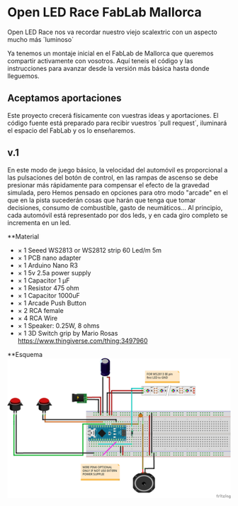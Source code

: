 # Open LED Race FabLab Mallorca
Open LED Race nos va recordar nuestro viejo scalextric con un aspecto mucho más ´luminoso´

Ya tenemos un montaje inicial en el FabLab de Mallorca que queremos compartir activamente con vosotros. Aquí teneis el código y las instrucciones para avanzar desde la versión más básica hasta donde lleguemos.

## Aceptamos aportaciones
Este proyecto crecerá físicamente con vuestras ideas y aportaciones. El código fuente está preparado para recibir vuestros ´pull request´, iluminará el espacio del FabLab y os lo enseñaremos.

## v.1
En este modo de juego básico, la velocidad del automóvil es proporcional a las pulsaciones del botón de control, en las rampas de ascenso se debe presionar más rápidamente para compensar el efecto de la gravedad simulada, pero Hemos pensado en opciones para otro modo "arcade" en el que en la pista sucederán cosas que harán que tenga que tomar decisiones, consumo de combustible, gasto de neumáticos... Al principio, cada automóvil está representado por dos leds, y en cada giro completo se incrementa en un led.

**Material
- ×	1	Seeed WS2813 or WS2812 strip 60 Led/m 5m
- ×	1	PCB nano adapter
- ×	1 Arduino Nano R3
- ×	1 5v 2.5a power supply 
- ×	1 Capacitor 1 µF
- ×	1 Resistor 475 ohm
- ×	1 Capacitor 1000uF
- ×	1 Arcade Push Button
- ×	2 RCA female
- ×	4 RCA Wire
- ×	1 Speaker: 0.25W, 8 ohms
- ×	1 3D Switch grip by Mario Rosas https://www.thingiverse.com/thing:3497960

**Esquema
<img src="https://github.com/Makespace-Mallorca/led-race/blob/master/imagenes/ledrace_pcbless_bb_tYJ8p5UVtv.jpg"/>
